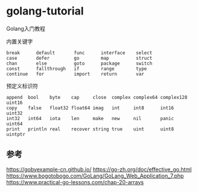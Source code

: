 # golang-tutorial
Golang入门教程

内置关键字
```bigquery
break      default       func      interface    select
case       defer         go        map          struct
chan       else          goto      package      switch
const      fallthrough   if        range        type
continue   for           import    return       var
```
预定义标识符
```bigquery
append  bool    byte    cap     close  complex complex64 complex128 uint16
copy    false   float32 float64 imag   int     int8      int16      uint32
int32   int64   iota    len     make   new     nil       panic      uint64
print   println real    recover string true    uint      uint8      uintptr
```


## 参考
https://gobyexample-cn.github.io/
https://go-zh.org/doc/effective_go.html
https://www.bogotobogo.com/GoLang/GoLang_Web_Application_7.php
https://www.practical-go-lessons.com/chap-20-arrays
